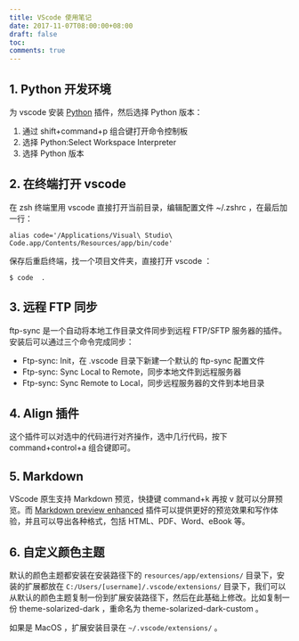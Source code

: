 ```yaml
---
title: VScode 使用笔记
date: 2017-11-07T08:00:00+08:00
draft: false
toc:
comments: true
---
```



## 1. Python 开发环境

为 vscode 安装 [Python](https://marketplace.visualstudio.com/items?itemName=donjayamanne.python) 插件，然后选择 Python 版本：

1. 通过 shift+command+p 组合键打开命令控制板
2. 选择 Python:Select Workspace Interpreter 
3. 选择 Python 版本

## 2. 在终端打开 vscode

在 zsh 终端里用 vscode 直接打开当前目录，编辑配置文件 ~/.zshrc ，在最后加一行：

    alias code='/Applications/Visual\ Studio\ Code.app/Contents/Resources/app/bin/code'

保存后重启终端，找一个项目文件夹，直接打开 vscode ：

    $ code  .

## 3. 远程 FTP 同步

ftp-sync 是一个自动将本地工作目录文件同步到远程 FTP/SFTP 服务器的插件。安装后可以通过三个命令完成同步：

* Ftp-sync: Init，在 .vscode 目录下新建一个默认的 ftp-sync 配置文件
* Ftp-sync: Sync Local to Remote，同步本地文件到远程服务器
* Ftp-sync: Sync Remote to Local，同步远程服务器的文件到本地目录

## 4. Align 插件

这个插件可以对选中的代码进行对齐操作，选中几行代码，按下 command+control+a 组合键即可。

## 5. Markdown

VScode 原生支持 Markdown 预览，快捷键 command+k 再按 v 就可以分屏预览。而 [Markdown preview enhanced](https://shd101wyy.github.io/markdown-preview-enhanced/#/zh-cn/) 插件可以提供更好的预览效果和写作体验，并且可以导出各种格式，包括 HTML、PDF、Word、eBook 等。

## 6. 自定义颜色主题

默认的颜色主题都安装在安装路径下的  `resources/app/extensions/` 目录下，安装的扩展都放在 `C:/Users/[username]/.vscode/extensions/` 目录下，我们可以从默认的颜色主题复制一份到扩展安装路径下，然后在此基础上修改。比如复制一份 theme-solarized-dark ，重命名为 theme-solarized-dark-custom 。

如果是 MacOS ，扩展安装目录在 `~/.vscode/extensions/` 。
